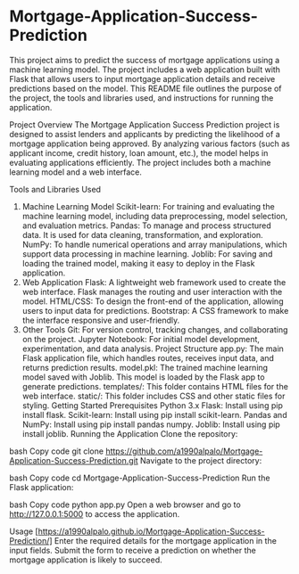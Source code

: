 # Mortgage-Application-Success-Prediction

This project aims to predict the success of mortgage applications using a machine learning model. The project includes a web application built with Flask that allows users to input mortgage application details and receive predictions based on the model. This README file outlines the purpose of the project, the tools and libraries used, and instructions for running the application.

Project Overview
The Mortgage Application Success Prediction project is designed to assist lenders and applicants by predicting the likelihood of a mortgage application being approved. By analyzing various factors (such as applicant income, credit history, loan amount, etc.), the model helps in evaluating applications efficiently. The project includes both a machine learning model and a web interface.

Tools and Libraries Used
1. Machine Learning Model
Scikit-learn: For training and evaluating the machine learning model, including data preprocessing, model selection, and evaluation metrics.
Pandas: To manage and process structured data. It is used for data cleaning, transformation, and exploration.
NumPy: To handle numerical operations and array manipulations, which support data processing in machine learning.
Joblib: For saving and loading the trained model, making it easy to deploy in the Flask application.
2. Web Application
Flask: A lightweight web framework used to create the web interface. Flask manages the routing and user interaction with the model.
HTML/CSS: To design the front-end of the application, allowing users to input data for predictions.
Bootstrap: A CSS framework to make the interface responsive and user-friendly.
3. Other Tools
Git: For version control, tracking changes, and collaborating on the project.
Jupyter Notebook: For initial model development, experimentation, and data analysis.
Project Structure
app.py: The main Flask application file, which handles routes, receives input data, and returns prediction results.
model.pkl: The trained machine learning model saved with Joblib. This model is loaded by the Flask app to generate predictions.
templates/: This folder contains HTML files for the web interface.
static/: This folder includes CSS and other static files for styling.
Getting Started
Prerequisites
Python 3.x
Flask: Install using pip install flask.
Scikit-learn: Install using pip install scikit-learn.
Pandas and NumPy: Install using pip install pandas numpy.
Joblib: Install using pip install joblib.
Running the Application
Clone the repository:

bash
Copy code
git clone https://github.com/a1990alpalo/Mortgage-Application-Success-Prediction.git
Navigate to the project directory:

bash
Copy code
cd Mortgage-Application-Success-Prediction
Run the Flask application:

bash
Copy code
python app.py
Open a web browser and go to http://127.0.0.1:5000 to access the application.

Usage [https://a1990alpalo.github.io/Mortgage-Application-Success-Prediction/]
Enter the required details for the mortgage application in the input fields.
Submit the form to receive a prediction on whether the mortgage application is likely to succeed.
